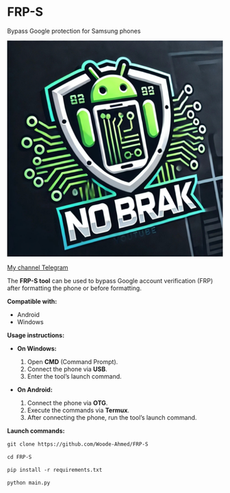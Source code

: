 # FRP-S
Bypass Google protection for Samsung phones

[![NetProwler Logo](٢٠٢٥٠٣٣١_٠٣٥٩٣٥.jpg)](https://t.me/NO_BRAK)

[My channel Telegram](https://t.me/NO_BRAK)


The **FRP-S tool** can be used to bypass Google account verification (FRP) after formatting the phone or before formatting.  

**Compatible with:**  
- Android  
- Windows  

**Usage instructions:**  

- **On Windows:**  
  1. Open **CMD** (Command Prompt).  
  2. Connect the phone via **USB**.  
  3. Enter the tool’s launch command.  

- **On Android:**  
  1. Connect the phone via **OTG**.  
  2. Execute the commands via **Termux**.  
  3. After connecting the phone, run the tool’s launch command.  

**Launch commands:**  

```
git clone https://github.com/Woode-Ahmed/FRP-S
```


```
cd FRP-S
```


```
pip install -r requirements.txt
```


```
python main.py
```
